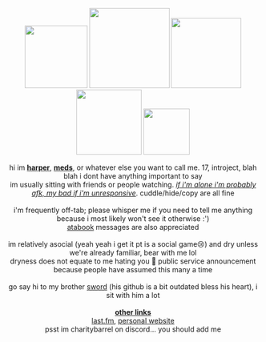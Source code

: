<p align="center"> <a href="https://phightchibi.carrd.co/"><img src="https://images2.imgbox.com/d3/03/Q7SpO7mF_o.png" width="125px"/></a> <a href="https://phightchibi.carrd.co/"><img src="https://images2.imgbox.com/15/ee/o7bTiqbn_o.png" width="160px"/></a> <a href="https://phightchibi.carrd.co/"><img src="https://images2.imgbox.com/9f/c4/GuBkMNJ7_o.png" width="140px"/></a> <a href="https://phightchibi.carrd.co/"><img src="https://images2.imgbox.com/16/f3/bEJOwE4t_o.png" width="130px"/></a> <a href="https://phightchibi.carrd.co/"><img src="https://images2.imgbox.com/fa/dd/4YgzqxiD_o.png" width="92px"/></a> <br/> </p>

<p align="center"> 
    hi im <ins><b>harper</b></ins>, <ins><b>meds</b></ins>, or whatever else you want to call me. 17, introject, blah blah i dont have anything important to say <br/>
    im usually sitting with friends or people watching. <ins><i>if i'm alone i'm probably afk, my bad if i'm unresponsive</i></ins>. cuddle/hide/copy are all fine <br/> <br/>
    i'm frequently off-tab; please whisper me if you need to tell me anything because i most likely won't see it otherwise :') <br/>
  <a href="https://powderkeg.atabook.org/">atabook</a> messages are also appreciated <br/> <br/>
    im relatively asocial (yeah yeah i get it pt is a social game😢) and dry unless we're already familiar, bear with me lol <br/>
  dryness does not equate to me hating you 🙏 public service announcement because people have assumed this many a time <br/> <br/>
  go say hi to my brother <a href="https://github.com/destoncolonthree">sword</a> (his github is a bit outdated bless his heart), i sit with him a lot <br/> <br/>
<ins><b>other links</b></ins> <br/>
    <a href="https://www.last.fm/user/charitybarrel">last.fm</a>, <a href="https://antlers.space">personal website</a> <br/>
    psst im charitybarrel on discord... you should add me
</p>
